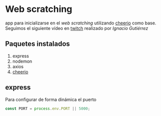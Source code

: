 # Web scratching
app para inicializarse en el _web scratching_ utilizando [cheerio](https://cheerio.js.org/) como base.
Seguimos el siguiente vídeo en [twitch](https://www.twitch.tv/videos/1579320719) realizado por _Ignacio Gutiérrez_

## Paquetes instalados
1. express
2. nodemon
3. axios
4. [cheerio](https://cheerio.js.org/)

## express
Para configurar de forma dinámica el puerto

```JavaScript
const PORT = process.env.PORT || 5000;
```